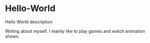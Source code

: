# Hello-World
Hello World description

Writing about myself.
I mainly like to play games and watch animation shows.
